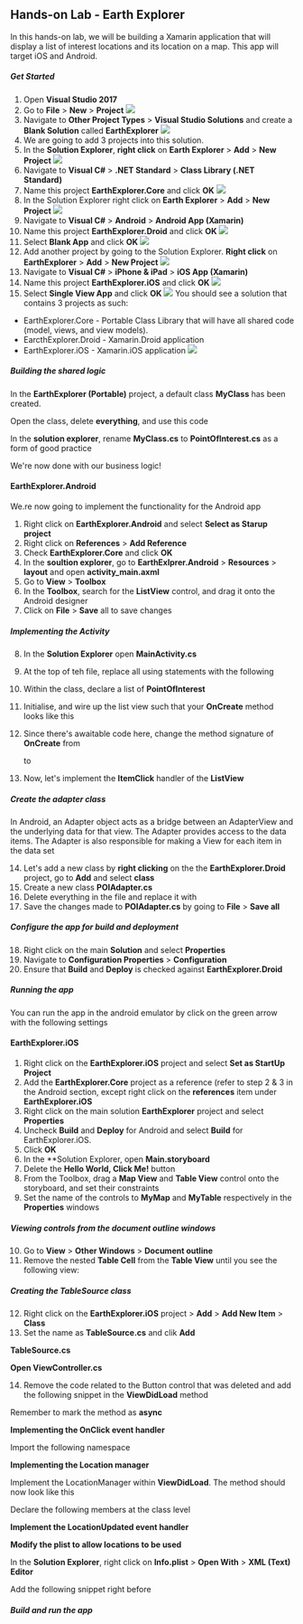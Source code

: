 ## Hands-on Lab - Earth Explorer
In this hands-on lab, we will be building a Xamarin application that will display a list of interest locations and its location on a map. This app will target iOS and Android.

##### Get Started
1. Open **Visual Studio 2017**
2. Go to **File** > **New** > **Project**
![](https://github.com/ceteongvanness/SP_XamarinWorkshop/blob/master/Images/B1.png)
3. Navigate to **Other Project Types** > **Visual Studio Solutions** and create a **Blank Solution** called **EarthExplorer**
![](https://github.com/ceteongvanness/SP_XamarinWorkshop/blob/master/Images/B2.png)
4. We are going to add 3 projects into this solution.
5. In the **Solution Explorer**, **right click** on **Earth Explorer** > **Add** > **New Project**
![](https://github.com/ceteongvanness/SP_XamarinWorkshop/blob/master/Images/B3.png)
6. Navigate to **Visual C#** > **.NET Standard** > **Class Library (.NET Standard)**
7. Name this project **EarthExplorer.Core** and click **OK**
![](https://github.com/ceteongvanness/SP_XamarinWorkshop/blob/master/Images/B4.png)
8. In the Solution Explorer right click on **Earth Explorer** > **Add** > **New Project**
![](https://github.com/ceteongvanness/SP_XamarinWorkshop/blob/master/Images/B3.png)
9. Navigate to **Visual C#** > **Android** > **Android App (Xamarin)**
10. Name this project **EarthExplorer.Droid** and click **OK**
![](https://github.com/ceteongvanness/SP_XamarinWorkshop/blob/master/Images/B5.png)
11. Select **Blank App** and click **OK**
![](https://github.com/ceteongvanness/SP_XamarinWorkshop/blob/master/Images/B6.png)
12. Add another project by going to the Solution Explorer. **Right click** on **EarthExplorer** > **Add** > **New Project**
![](https://github.com/ceteongvanness/SP_XamarinWorkshop/blob/master/Images/B3.png)
13. Navigate to **Visual C#** > **iPhone & iPad** > **iOS App (Xamarin)**
14. Name this project **EarthExplorer.iOS** and click **OK**
![](https://github.com/ceteongvanness/SP_XamarinWorkshop/blob/master/Images/B7.png)
15. Select **Single View App** and click **OK**
![](https://github.com/ceteongvanness/SP_XamarinWorkshop/blob/master/Images/B8.png)
You should see a solution that contains 3 projects as such:

* EarthExplorer.Core - Portable Class Library that will have all shared code (model, views, and view models).
*  EarcthExplorer.Droid - Xamarin.Droid application
*  EarthExplorer.iOS - Xamarin.iOS application
![](https://github.com/ceteongvanness/SP_XamarinWorkshop/blob/master/Images/B9.png)

##### Building the shared logic
In the **EarthExplorer (Portable)** project, a default class **MyClass** has been created.

Open the class, delete **everything**, and use this code

In the **solution explorer**, rename **MyClass.cs** to **PointOfInterest.cs** as a form of good practice

We're now done with our business logic!

#### EarthExplorer.Android
We.re now going to implement the functionality for the Android app
1. Right click on **EarthExplorer.Android** and select **Select as Starup project**
2. Right click on **References** > **Add Reference**
3. Check **EarthExplorer.Core** and click **OK**
4. In the **soultion explorer**, go to **EarthExlprer.Android** > **Resources** > **layout** and open **activity_main.axml**
5. Go to **View** >  **Toolbox**
6. In the **Toolbox**, search for the **ListView** control, and drag it onto the Android designer
7. Click on **File** > **Save** all to save changes

##### Implementing the Activity
8. In the **Solution Explorer** open **MainActivity.cs**
9. At the top of teh file, replace all using statements with the following
10. Within the class, declare a list of **PointOfInterest**
11. Initialise, and wire up the list view such that your **OnCreate** method looks like this
12. Since there's awaitable code here, change the method signature of **OnCreate** from

	to
    
13. Now, let's implement the **ItemClick** handler of the **ListView**

##### Create the adapter class
In Android, an Adapter object acts as a bridge between an AdapterView and the underlying data for that view. The Adapter provides access to the data items. The Adapter is also responsible for making a View for each item in the data set

14. Let's add a new class by **right clicking** on the the **EarthExplorer.Droid** project, go to **Add** and select **class**
15. Create a new class **POIAdapter.cs**
16. Delete everything in the file and replace it with
17. Save the changes made to **POIAdapter.cs** by going to **File** > **Save all**

##### Configure the app for build and deployment
18. Right click on the main **Solution** and select **Properties**
19. Navigate to **Configuration Properties** > **Configuration**
20. Ensure that **Build** and **Deploy** is checked against **EarthExplorer.Droid**

##### Running the app
You can run the app in the android emulator by click on the green arrow with the following settings

#### EarthExplorer.iOS
1. Right click on the **EarthExplorer.iOS** project and select **Set as StartUp Project**
2. Add the **EarthExplorer.Core** project as a reference (refer to step 2 & 3 in the Android section, except right click on the **references** item under **EarthExplorer.iOS**
3. Right click on the main solution **EarthExplorer** project and select **Properties**
4. Uncheck **Build** and **Deploy** for Android and select **Build** for EarthExplorer.iOS. 
5. Click **OK**
6. In the **Solution Explorer, open **Main.storyboard**
7. Delete the **Hello World, Click Me!** button
8. From the Toolbox, drag a **Map View** and **Table View** control onto the storyboard, and set their constraints
9. Set the name of the controls to **MyMap** and **MyTable** respectively in the **Properties** windows

##### Viewing controls from the document outline windows
10. Go to **View** > **Other Windows** > **Document outline**
11. Remove the nested **Table Cell** from the **Table View** until you see the following view:

##### Creating the TableSource class
12. Right click on the **EarthExplorer.iOS** project > **Add** > **Add New Item** > **Class**
13. Set the name as **TableSource.cs** and clik **Add**

**TableSource.cs**

**Open ViewController.cs**

14. Remove the code related to the Button control that was deleted and add the following snippet in the **ViewDidLoad** method

Remember to mark the method as **async**

**Implementing the OnClick event handler**

Import the following namespace

**Implementing the Location manager**

Implement the LocationManager within **ViewDidLoad**. The method should now look like this

Declare the following members at the class level

**Implement the LocationUpdated event handler**

**Modify the plist to allow locations to be used**

In the **Solution Explorer**, right click on **Info.plist** > **Open With** > **XML (Text) Editor**

Add the following snippet right before 

##### Build and run the app






 

